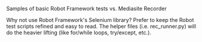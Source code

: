 Samples of basic Robot Framework tests vs. Mediasite Recorder

Why not use Robot Framework's Selenium library?
Prefer to keep the Robot test scripts refined and easy to read.  The helper files (i.e. rec_runner.py) will do the heavier lifting (like for/while loops, try/except, etc.).

